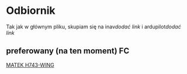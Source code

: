 # Odbiornik

Tak jak w głównym pliku, skupiam się na inav*dodać link* i ardupilot*dodać link*

## preferowany (na ten moment) FC

[MATEK H743-WING](https://rcmaniak.pl/pl/p/MATEK-H743-WING-V3-AIO-OSD-H7-Flight-Controller/5071)
